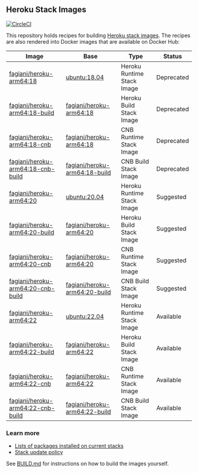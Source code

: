 ## Heroku Stack Images

[![CircleCI](https://circleci.com/gh/heroku/stack-images.svg?style=svg)](https://circleci.com/gh/heroku/stack-images)

This repository holds recipes for building [Heroku stack images](https://devcenter.heroku.com/articles/stack).
The recipes are also rendered into Docker images that are available on Docker Hub:

| Image                                     | Base                                  | Type                       | Status     |
|-------------------------------------------|---------------------------------------|----------------------------|------------|
| [fagiani/heroku-arm64:18][heroku-tags]           | [ubuntu:18.04][ubuntu-tags]           | Heroku Runtime Stack Image | Deprecated |
| [fagiani/heroku-arm64:18-build][heroku-tags]     | [fagiani/heroku-arm64:18][heroku-tags]       | Heroku Build Stack Image   | Deprecated |
| [fagiani/heroku-arm64:18-cnb][heroku-tags]       | [fagiani/heroku-arm64:18][heroku-tags]       | CNB Runtime Stack Image    | Deprecated |
| [fagiani/heroku-arm64:18-cnb-build][heroku-tags] | [fagiani/heroku-arm64:18-build][heroku-tags] | CNB Build Stack Image      | Deprecated |
| [fagiani/heroku-arm64:20][heroku-tags]           | [ubuntu:20.04][ubuntu-tags]           | Heroku Runtime Stack Image | Suggested  |
| [fagiani/heroku-arm64:20-build][heroku-tags]     | [fagiani/heroku-arm64:20][heroku-tags]       | Heroku Build Stack Image   | Suggested  |
| [fagiani/heroku-arm64:20-cnb][heroku-tags]       | [fagiani/heroku-arm64:20][heroku-tags]       | CNB Runtime Stack Image    | Suggested  |
| [fagiani/heroku-arm64:20-cnb-build][heroku-tags] | [fagiani/heroku-arm64:20-build][heroku-tags] | CNB Build Stack Image      | Suggested  |
| [fagiani/heroku-arm64:22][heroku-tags]           | [ubuntu:22.04][ubuntu-tags]           | Heroku Runtime Stack Image | Available  |
| [fagiani/heroku-arm64:22-build][heroku-tags]     | [fagiani/heroku-arm64:22][heroku-tags]       | Heroku Build Stack Image   | Available  |
| [fagiani/heroku-arm64:22-cnb][heroku-tags]       | [fagiani/heroku-arm64:22][heroku-tags]       | CNB Runtime Stack Image    | Available  |
| [fagiani/heroku-arm64:22-cnb-build][heroku-tags] | [fagiani/heroku-arm64:22-build][heroku-tags] | CNB Build Stack Image      | Available  |

### Learn more

* [Lists of packages installed on current stacks](https://devcenter.heroku.com/articles/stack-packages)
* [Stack update policy](https://devcenter.heroku.com/articles/stack-update-policy)

See [BUILD.md](BUILD.md) for instructions on how to build the images yourself.

[heroku-tags]: https://hub.docker.com/r/fagiani/heroku-arm64/tags
[ubuntu-tags]: https://hub.docker.com/_/ubuntu?tab=tags
